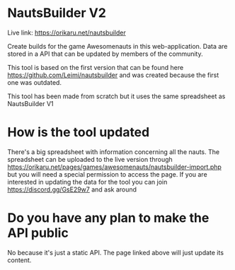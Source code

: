 # NautsBuilder V2
Live link: https://orikaru.net/nautsbuilder

Create builds for the game Awesomenauts in this web-application. Data are stored in a API that can be updated by members of the community.

This tool is based on the first version that can be found here https://github.com/Leimi/nautsbuilder and was created because the first one was outdated.

This tool has been made from scratch but it uses the same spreadsheet as NautsBuilder V1

# How is the tool updated
There's a big spreadsheet with information concerning all the nauts. The spreadsheet can be uploaded to the live version through https://orikaru.net/pages/games/awesomenauts/nautsbuilder-import.php but you will need a special permission to access the page.
If you are interested in updating the data for the tool you can join https://discord.gg/GsE29w7 and ask around

# Do you have any plan to make the API public
No because it's just a static API. The page linked above will just update its content.
